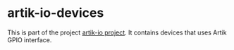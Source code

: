 # artik-io-devices

This is part of the project [artik-io project](https://github.com/bkoper/artik-io).
It contains devices that uses Artik GPIO interface.